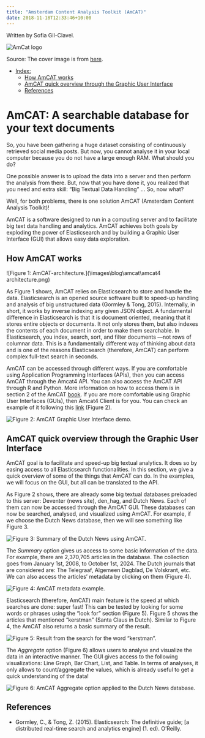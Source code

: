 ```yaml
---
title: "Amsterdam Content Analysis Toolkit (AmCAT)"
date: 2018-11-18T12:33:46+10:00
---
```


Written by Sofia Gil-Clavel.

![AmCat logo](/images/blog/amcat/amcat_logo.svg)

Source: The cover image is from [here](https://commons.wikimedia.org/wiki/File:IdeaLab_space_cat.svg).

-   [Index:](#amcat-a-searchable-database-for-your-text-documents)
    -   [How AmCAT works](#how-amcat-works)
    -   [AmCAT quick overview through the Graphic User Interface](#amcat-quick-overview-through-the-graphic-user-interface)
    -   [References](#references)

# AmCAT: A searchable database for your text documents

So, you have been gathering a huge dataset consisting of continuously
retrieved social media posts. But now, you cannot analyse it in your
local computer because you do not have a large enough RAM. What should
you do?

One possible answer is to upload the data into a server and then perform
the analysis from there. But, now that you have done it, you realized
that you need and extra skill: “Big Textual Data Handling” … So, now
what?

Well, for both problems, there is one solution AmCAT (Amsterdam Content
Analysis Toolkit)!

AmCAT is a software designed to run in a computing server and to
facilitate big text data handling and analytics. AmCAT achieves both
goals by exploding the power of Elasticsearch and by building a Graphic
User Interface (GUI) that allows easy data exploration.

## How AmCAT works

![Figure 1: AmCAT-architecture.](\images\blog\amcat\amcat4 architecture.png)

As Figure 1 shows, AmCAT relies on Elasticsearch to store and handle the
data. Elasticsearch is an opened source software built to speed-up
handling and analysis of big unstructured data (Gormley & Tong, 2015).
Internally, in short, it works by inverse indexing any given JSON
object. A fundamental difference in Elasticsearch is that it is document
oriented, meaning that it stores entire objects or documents. It not
only stores them, but also indexes the contents of each document in
order to make them searchable. In Elasticsearch, you index, search,
sort, and filter documents —not rows of columnar data. This is a
fundamentally different way of thinking about data and is one of the
reasons Elasticsearch (therefore, AmCAT) can perform complex full-text
search in seconds.

AmCAT can be accessed through different ways. If you are comfortable
using Application Programming Interfaces (APIs), then you can access
AmCAT through the Amcat4 API. You can also access the AmCAT API through
R and Python. More information on how to access them is in section 2 of
the AmCAT [book](https://amcat.nl/book/02._getting-started). If you are
more comfortable using Graphic User Interfaces (GUIs), then Amcat4
Client is for you. You can check an example of it following this
[link](https://amcat4.labs.vu.nl/) (Figure 2).

![Figure 2: AmCAT Graphic User Interface demo.](\images\blog\amcat\Fig2_amcat.png)

## AmCAT quick overview through the Graphic User Interface

AmCAT goal is to facilitate and speed-up big textual analytics. It does
so by easing access to all Elasticsearch functionalities. In this
section, we give a quick overview of some of the things that AmCAT can
do. In the examples, we will focus on the GUI, but all can be translated
to the API.

As Figure 2 shows, there are already some big textual databases
preloaded to this server: Deventer (news site), den\_hag, and Dutch
News. Each of them can now be accessed through the AmCAT GUI. These
databases can now be searched, analysed, and visualized using AmCAT. For
example, if we choose the Dutch News database, then we will see
something like Figure 3.

![Figure 3: Summary of the Dutch News using AmCAT.](\images\blog\amcat\Fig3_amcat.png)

The *Summary* option gives us access to some basic information of the
data. For example, there are 2,370,705 articles in the database. The
collection goes from January 1st, 2008, to October 1st, 2024. The Dutch
journals that are considered are: The Telegraaf, Algemeen Dagblad, De
Volskrant, etc. We can also access the articles’ metadata by clicking on
them (Figure 4).

![Figure 4: AmCAT metadata example.](\images\blog\amcat\Fig4_amcat.png)

Elasticsearch (therefore, AmCAT) main feature is the speed at which
searches are done: super fast! This can be tested by looking for some
words or phrases using the “look for” section (Figure 5). Figure 5 shows
the articles that mentioned “kerstman” (Santa Claus in Dutch).
Similar to Figure 4, the AmCAT also returns a basic summary of the
result.

![Figure 5: Result from the search for the word “kerstman”.](\images\blog\amcat\Fig5_amcat.png)

The *Aggregate* option (Figure 6) allows users to analyse and visualize
the data in an interactive manner. The GUI gives access to the following
visualizations: Line Graph, Bar Chart, List, and Table. In terms of
analyses, it only allows to count/aggregate the values, which is already
useful to get a quick understanding of the data!

![Figure 6: AmCAT Aggregate option applied to the Dutch News database.](\images\blog\amcat\Fig6_amcat.png)

## References

-   Gormley, C., & Tong, Z. (2015). Elasticsearch: The definitive guide;
    \[a distributed real-time search and analytics engine\] (1. ed).
    O’Reilly.
